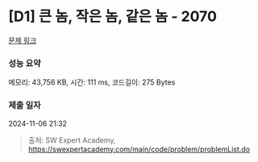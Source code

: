 # [D1] 큰 놈, 작은 놈, 같은 놈 - 2070 

[문제 링크](https://swexpertacademy.com/main/code/problem/problemDetail.do?contestProbId=AV5QQ6qqA40DFAUq) 

### 성능 요약

메모리: 43,756 KB, 시간: 111 ms, 코드길이: 275 Bytes

### 제출 일자

2024-11-06 21:32



> 출처: SW Expert Academy, https://swexpertacademy.com/main/code/problem/problemList.do